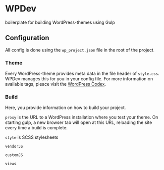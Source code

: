 # WPDev
boilerplate for building WordPress-themes using Gulp

## Configuration
All config is done using the `wp_project.json` file in the root of the project.

### Theme
Every WordPress-theme provides meta data in the file header of `style.css`. WPDev manages this for you in your config file. For more information on available tags, pleace visit the [WordPress Codex](https://codex.wordpress.org/File_Header).

### Build
Here, you provide information on how to build your project.

`proxy` is the URL to a WordPress installation where you test your theme. On starting gulp, a new browser tab will open at this URL, reloading the site every time a build is complete.

`style` is SCSS stylesheets

`vendorJS`

`customJS`

`views`